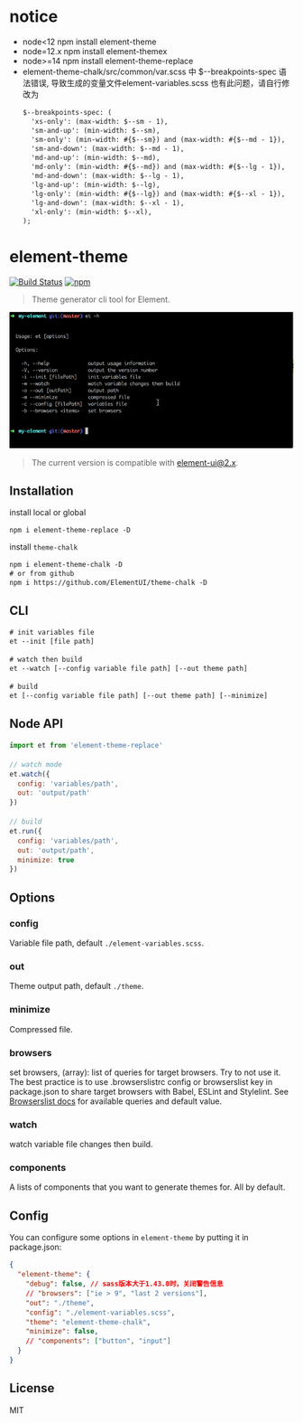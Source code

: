 # notice
 - node<12 npm install element-theme
 - node=12.x npm install element-themex
 - node>=14 npm install element-theme-replace
 - element-theme-chalk/src/common/var.scss 中 $--breakpoints-spec 语法错误, 导致生成的变量文件element-variables.scss 也有此问题，请自行修改为
    ```
    $--breakpoints-spec: (
      'xs-only': (max-width: $--sm - 1),
      'sm-and-up': (min-width: $--sm),
      'sm-only': (min-width: #{$--sm}) and (max-width: #{$--md - 1}),
      'sm-and-down': (max-width: $--md - 1),
      'md-and-up': (min-width: $--md),
      'md-only': (min-width: #{$--md}) and (max-width: #{$--lg - 1}),
      'md-and-down': (max-width: $--lg - 1),
      'lg-and-up': (min-width: $--lg),
      'lg-only': (min-width: #{$--lg}) and (max-width: #{$--xl - 1}),
      'lg-and-down': (max-width: $--xl - 1),
      'xl-only': (min-width: $--xl),
    );
    ```

# element-theme
[![Build Status](https://travis-ci.org/ElementUI/element-theme.svg?branch=master)](https://travis-ci.org/ElementUI/element-theme)
[![npm](https://img.shields.io/npm/v/element-theme.svg)](https://www.npmjs.com/package/element-theme)

> Theme generator cli tool for Element.

![](./media/element.gif)

> The current version is compatible with element-ui@2.x.

## Installation
install local or global
```shell
npm i element-theme-replace -D
```

install `theme-chalk`
```shell
npm i element-theme-chalk -D
# or from github
npm i https://github.com/ElementUI/theme-chalk -D
```

## CLI
```shell
# init variables file
et --init [file path]

# watch then build
et --watch [--config variable file path] [--out theme path]

# build
et [--config variable file path] [--out theme path] [--minimize]
```

## Node API
```javascript
import et from 'element-theme-replace'

// watch mode
et.watch({
  config: 'variables/path',
  out: 'output/path'
})

// build
et.run({
  config: 'variables/path',
  out: 'output/path',
  minimize: true
})
```

## Options
### config
Variable file path, default `./element-variables.scss`.

### out
Theme output path, default `./theme`.

### minimize
Compressed file.

### browsers
set browsers, (array): list of queries for target browsers. Try to not use it. The best practice is to use .browserslistrc config or browserslist key in package.json to share target browsers with Babel, ESLint and Stylelint. See [Browserslist docs](https://github.com/browserslist/browserslist#queries) for available queries and default value.

### watch
watch variable file changes then build.

### components
A lists of components that you want to generate themes for.  All by default.

## Config
You can configure some options in `element-theme` by putting it in package.json:
```json
{
  "element-theme": {
    "debug": false, // sass版本大于1.43.0时，关闭警告信息
    // "browsers": ["ie > 9", "last 2 versions"], 
    "out": "./theme",
    "config": "./element-variables.scss",
    "theme": "element-theme-chalk",
    "minimize": false,
    // "components": ["button", "input"]
  }
}
```

## License
MIT
